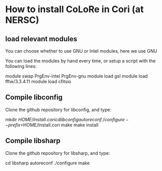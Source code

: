 # How to install CoLoRe in Cori (at NERSC)

## load relevant modules

You can choose whether to use GNU or Intel modules, here we use GNU

You can load the modules by hand every time, or setup a script with the 
following lines:

module swap PrgEnv-intel PrgEnv-gnu
module load gsl
module load fftw/3.3.4.11
module load cfitsio


## Compile libconfig

Clone the github repository for libconfig, and type:

mkdir $HOME/Install.cori
cd libconfig
autoreconf
./configure --prefix=$HOME/Install.cori
make 
make install


## Compile libsharp

Clone the github repository for libsharp, and type:

cd libsharp
autoreconf
./configure 
make 


